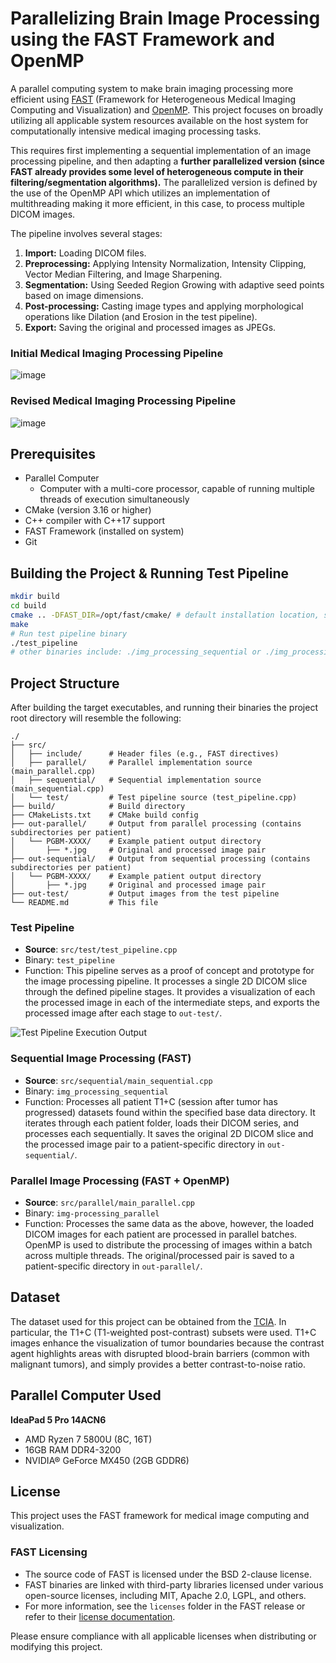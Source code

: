# Parallelizing Brain Image Processing using the FAST Framework and OpenMP

A parallel computing system to make brain imaging processing more efficient using [FAST](https://github.com/smistad/FAST/) (Framework for Heterogeneous Medical Imaging Computing and Visualization) and [OpenMP](https://www.openmp.org/wp-content/uploads/OpenMP-RefGuide-6.0-OMP60SC24-web.pdf). This project focuses on broadly utilizing all applicable system resources available on the host system for computationally intensive medical imaging processing tasks.

This requires first implementing a sequential implementation of an image processing pipeline, and then adapting a **further parallelized version (since FAST already provides some level of heterogeneous compute in their filtering/segmentation algorithms).** The parallelized version is defined by the use of the OpenMP API which utilizes an implementation of multithreading making it more efficient, in this case, to process multiple DICOM images.

The pipeline involves several stages:

1. **Import:** Loading DICOM files.
2. **Preprocessing:** Applying Intensity Normalization, Intensity Clipping, Vector Median Filtering, and Image Sharpening.
3. **Segmentation:** Using Seeded Region Growing with adaptive seed points based on image dimensions.
4. **Post-processing:** Casting image types and applying morphological operations like Dilation (and Erosion in the test pipeline).
5. **Export:** Saving the original and processed images as JPEGs.

### Initial Medical Imaging Processing Pipeline

![image](https://github.com/user-attachments/assets/6e9675cf-eccb-4523-985c-341763ced9fc)

### Revised Medical Imaging Processing Pipeline

![image](https://github.com/user-attachments/assets/85b27a61-17f8-46a0-b030-c0a6bbc28407)

## Prerequisites

- Parallel Computer
  - Computer with a multi-core processor, capable of running multiple threads of execution simultaneously
- CMake (version 3.16 or higher)
- C++ compiler with C++17 support
- FAST Framework (installed on system)
- Git

## Building the Project & Running Test Pipeline

```bash
mkdir build
cd build
cmake .. -DFAST_DIR=/opt/fast/cmake/ # default installation location, specify if otherwise
make
# Run test pipeline binary
./test_pipeline 
# other binaries include: ./img_processing_sequential or ./img_processing_parallel
```

## Project Structure

After building the target executables, and running their binaries the project root directory will resemble the following:

```
./
├── src/
│   ├── include/      # Header files (e.g., FAST directives)
│   ├── parallel/     # Parallel implementation source (main_parallel.cpp)
│   ├── sequential/   # Sequential implementation source (main_sequential.cpp)
│   └── test/         # Test pipeline source (test_pipeline.cpp)
├── build/            # Build directory
├── CMakeLists.txt    # CMake build config
├── out-parallel/     # Output from parallel processing (contains subdirectories per patient)
│   └── PGBM-XXXX/    # Example patient output directory
│       ├── *.jpg     # Original and processed image pair
├── out-sequential/   # Output from sequential processing (contains subdirectories per patient)
│   └── PGBM-XXXX/    # Example patient output directory
│       ├── *.jpg     # Original and processed image pair
├── out-test/         # Output images from the test pipeline
└── README.md         # This file
```

### Test Pipeline

- **Source**: `src/test/test_pipeline.cpp`
- Binary: `test_pipeline`
- Function: This pipeline serves as a proof of concept and prototype for the image processing pipeline. It processes a single 2D DICOM slice through the defined pipeline stages. It provides a visualization of each the processed image in each of the intermediate steps, and exports the processed image after each stage to `out-test/`.

![Test Pipeline Execution Output](https://github.com/user-attachments/assets/0e3e6881-b01a-4e08-b62d-1c38c56c6b1b)
### Sequential Image Processing (FAST)

- **Source**: `src/sequential/main_sequential.cpp`
- Binary: `img_processing_sequential`
- Function: Processes all patient T1+C (session after tumor has progressed) datasets found within the specified base data directory. It iterates through each patient folder, loads their DICOM series, and processes each sequentially. It saves the original 2D DICOM slice and the processed image pair to a patient-specific directory in `out-sequential/`.

### Parallel Image Processing (FAST + OpenMP)

- **Source**: `src/parallel/main_parallel.cpp`
- Binary: `img-processing_parallel`
- Function: Processes the same data as the above, however, the loaded DICOM images for each patient are processed in parallel batches. OpenMP is used to distribute the processing of images within a batch across multiple threads. The original/processed pair is saved to a patient-specific directory in `out-parallel/`.

## Dataset

The dataset used for this project can be obtained from the [TCIA](https://www.cancerimagingarchive.net/collection/brain-tumor-progression/). In particular, the T1+C (T1-weighted post-contrast) subsets were used. T1+C images enhance the visualization of tumor boundaries because the contrast agent highlights areas with disrupted blood-brain barriers (common with malignant tumors), and simply provides a better contrast-to-noise ratio.

## Parallel Computer Used

**IdeaPad 5 Pro 14ACN6**

- AMD Ryzen 7 5800U (8C, 16T)
- 16GB RAM DDR4-3200
- NVIDIA® GeForce MX450 (2GB GDDR6)

## License

This project uses the FAST framework for medical image computing and visualization.

### FAST Licensing

- The source code of FAST is licensed under the BSD 2-clause license.
- FAST binaries are linked with third-party libraries licensed under various open-source licenses, including MIT, Apache 2.0, LGPL, and others.
- For more information, see the `licenses` folder in the FAST release or refer to their [license documentation](https://github.com/smistad/FAST/blob/master/LICENSE).

Please ensure compliance with all applicable licenses when distributing or modifying this project.
